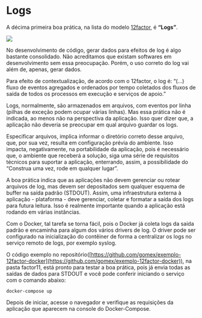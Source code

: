 # Logs

A décima primeira boa prática, na lista do modelo [12factor](https://12factor.net/pt_br/), é **“Logs”**.

![](images/logs1.png)

No desenvolvimento de código, gerar dados para efeitos de log é algo bastante consolidado. Não acreditamos que existam softwares em desenvolvimento sem essa preocupação. Porém, o uso correto do log vai além de, apenas, gerar dados.

Para efeito de contextualização, de acordo com o 12factor, o log é: “(…) fluxo de eventos agregados e ordenados por tempo coletados dos fluxos de saída de todos os processos em execução e serviços de apoio.”

Logs, normalmente, são armazenados em arquivos, com eventos por linha (pilhas de exceção podem ocupar várias linhas). Mas essa prática não é indicada, ao menos não na perspectiva da aplicação. Isso quer dizer que, a aplicação não deveria se preocupar em qual arquivo guardar os logs.

Especificar arquivos, implica informar o diretório correto desse arquivo, que, por sua vez, resulta em configuração prévia do ambiente. Isso impacta, negativamente, na portabilidade da aplicação, pois é necessário que, o ambiente que receberá a solução, siga uma série de requisitos técnicos para suportar a aplicação, enterrando, assim, a possibilidade do “Construa uma vez, rode em qualquer lugar”.

A boa prática indica que as aplicações não devem gerenciar ou rotear arquivos de log, mas devem ser depositados sem qualquer esquema de buffer na saída padrão (STDOUT). Assim, uma infraestrutura externa à aplicação - plataforma - deve gerenciar, coletar e formatar a saída dos logs para futura leitura. Isso é realmente importante quando a aplicação está rodando em várias instâncias.

Com o Docker, tal tarefa se torna fácil, pois o Docker já coleta logs da saída padrão e encaminha para algum dos vários drivers de log. O driver pode ser configurado na inicialização do contêiner de forma a centralizar os logs no serviço remoto de logs, por exemplo syslog.

O código exemplo no repositório([https://github.com/gomex/exemplo-12factor-docker](https://github.com/gomex/exemplo-12factor-docker)), na pasta factor11, está pronto para testar a boa prática, pois já envia todas as saídas de dados para STDOUT e você pode conferir iniciando o serviço com o comando abaixo:

```
docker-compose up
```

Depois de iniciar, acesse o navegador e verifique as requisições da aplicação que aparecem na console do Docker-Compose.
